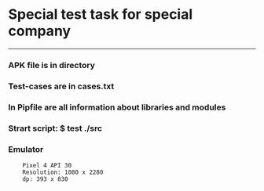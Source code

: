 # Special test task for special company
---------------------------------------
### APK file is in directory
### Test-cases are in cases.txt
### In Pipfile are all information about libraries and modules
### Strart script: $ test ./src
### Emulator
``` 
    Pixel 4 API 30
    Resolution: 1080 x 2280
    dp: 393 x 830
```
